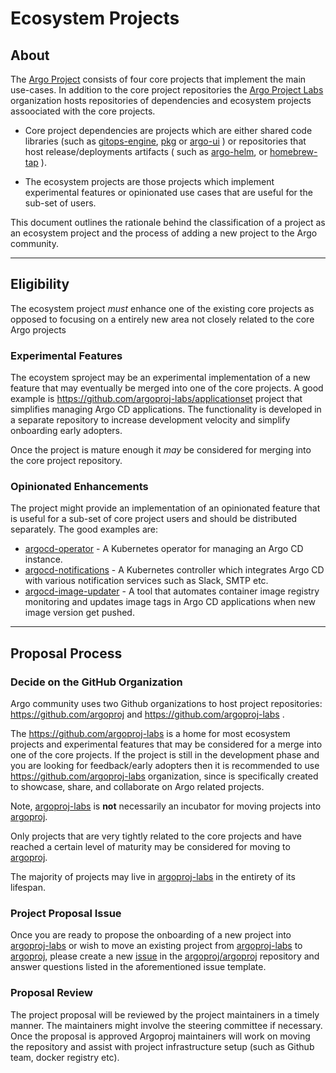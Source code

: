 # Ecosystem Projects

## About


The [Argo Project](https://github.com/argoproj) consists of four core projects that implement the main use-cases. In addition to the core project repositories the [Argo Project Labs](https://github.com/argoproj-labs) organization hosts repositories of dependencies and ecosystem projects assoociated with the core projects.

* Core project dependencies are projects which are either shared code libraries (such as [gitops-engine](https://github.com/argoproj/gitops-engine),
[pkg](https://github.com/argoproj/pkg) or [argo-ui](https://github.com/argoproj/argo-ui) ) or repositories that host release/deployments
artifacts ( such as [argo-helm](https://github.com/argoproj/argo-helm), or [homebrew-tap](https://github.com/argoproj/homebrew-tap) ). 

* The ecosystem projects are those projects which implement experimental features or opinionated use cases that are useful for the sub-set of users.

This document outlines the rationale behind the classification of a project as an ecosystem project and the process of adding a new project to the Argo community.

---

## Eligibility

The ecosystem project *must* enhance one of the existing core projects as opposed to focusing on a entirely new area not closely related to the core Argo projects

### **Experimental Features**


The ecoystem sproject may be an experimental implementation of a new feature that may eventually be merged into one of the core projects. A good example
is https://github.com/argoproj-labs/applicationset project that simplifies managing Argo CD applications. The functionality is developed in
a separate repository to increase development velocity and simplify onboarding early adopters.

Once the project is mature enough it *may* be considered for merging into the core project repository.


### **Opinionated Enhancements**

The project might provide an implementation of an opinionated feature that is useful for a sub-set of core project users and should be distributed separately.
The good examples are:

* [argocd-operator](https://github.com/argoproj-labs/argocd-operator) - A Kubernetes operator for managing an Argo CD instance.
* [argocd-notifications](https://github.com/argoproj-labs/argocd-notifications) - A Kubernetes controller which integrates Argo CD with various notification services such as Slack, SMTP etc.
* [argocd-image-updater](https://github.com/argoproj-labs/argocd-image-updater) - A tool that automates container image registry monitoring and updates image tags in Argo CD applications when new image version get pushed.


---


## Proposal Process

### **Decide on the GitHub Organization**

Argo community uses two Github organizations to host project repositories: https://github.com/argoproj
and https://github.com/argoproj-labs .

The https://github.com/argoproj-labs is a home for most ecosystem projects and experimental features that may be considered for a merge into one of the core projects. If the project is still in the development phase and
you are looking for feedback/early adopters then it is recommended to use https://github.com/argoproj-labs
organization, since is specifically created to showcase, share, and collaborate on Argo related projects.

Note, [argoproj-labs](https://github.com/argoproj-labs) is **not** necessarily an incubator for moving projects into
[argoproj](https://github.com/argoproj). 

Only projects that are very tightly related to the core projects and have reached a certain level of maturity may be
considered for moving to [argoproj](https://github.com/argoproj). 

The majority of projects may live in 
[argoproj-labs](https://github.com/argoproj-labs) in the entirety of its lifespan.

### **Project Proposal Issue**

Once you are ready to propose the onboarding of a new project into [argoproj-labs](https://github.com/argoproj-labs) or wish to move an existing project from
[argoproj-labs](https://github.com/argoproj-labs) to [argoproj](https://github.com/argoproj), please create a new
[issue](https://github.com/argoproj/argoproj/issues/new?template=project-onboarding.md) in the 
[argoproj/argoproj](https://github.com/argoproj/argoproj) repository and answer questions
listed in the aforementioned issue template.

### **Proposal Review**

The project proposal will be reviewed by the project maintainers in a timely manner. The maintainers might involve
the steering committee if necessary. Once the proposal is approved Argoproj maintainers will work on moving the
repository and assist with project infrastructure setup (such as Github team, docker registry etc).
